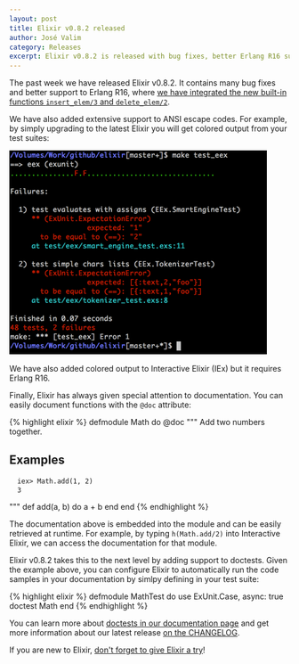 ```yaml
---
layout: post
title: Elixir v0.8.2 released
author: José Valim
category: Releases
excerpt: Elixir v0.8.2 is released with bug fixes, better Erlang R16 support and doctests.
---
```


The past week we have released Elixir v0.8.2. It contains many bug fixes and better support to Erlang R16, where [we have integrated the new built-in functions `insert_elem/3` and `delete_elem/2`](https://github.com/elixir-lang/elixir/commit/0fad1883df9da541628e8485d28372fd4b977b89).

We have also added extensive support to ANSI escape codes. For example, by simply upgrading to the latest Elixir you will get colored output from your test suites:

![ANSI escape with ExUnit](/images/contents/exunit-ansi.png)

We have also added colored output to Interactive Elixir (IEx) but it requires Erlang R16.

Finally, Elixir has always given special attention to documentation. You can easily document functions with the `@doc` attribute:

{% highlight elixir %}
defmodule Math do
  @doc """
  Add two numbers together.

  ## Examples

      iex> Math.add(1, 2)
      3

  """
  def add(a, b) do
    a + b
  end
end
{% endhighlight %}

The documentation above is embedded into the module and can be easily retrieved at runtime. For example, by typing `h(Math.add/2)` into Interactive Elixir, we can access the documentation for that module.

Elixir v0.8.2 takes this to the next level by adding support to doctests. Given the example above, you can configure Elixir to automatically run the code samples in your documentation by simlpy defining in your test suite:

{% highlight elixir %}
defmodule MathTest do
  use ExUnit.Case, async: true
  doctest Math
end
{% endhighlight %}

You can learn more about [doctests in our documentation page](http://elixir-lang.org/docs/stable/ExUnit.DocTest.html) and get more information about our latest release [on the CHANGELOG](https://github.com/elixir-lang/elixir/blob/ed27611f48ba150404c95fe15f1d6058a4287330/CHANGELOG.md).

If you are new to Elixir, [don't forget to give Elixir a try](/getting_started/1.html)!